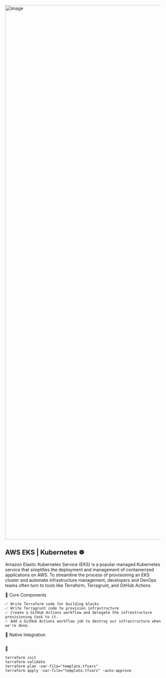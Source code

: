 <img width="2938" height="1733" alt="image" src="https://github.com/user-attachments/assets/d660fe1b-d8c7-4e35-ba77-18bb6f76c80f" />

## AWS EKS | Kubernetes ☸️
Amazon Elastic Kubernetes Service (EKS) is a popular managed Kubernetes service that simplifies the deployment and management of containerized applications on AWS. To streamline the process of provisioning an EKS cluster and automate infrastructure management, developers and DevOps teams often turn to tools like Terraform, Terragrunt, and GitHub Actions

🧱 Core Components
```
✅ Write Terraform code for building blocks
✅ Write Terragrunt code to provision infrastructure
✅ Create a GitHub Actions workflow and delegate the infrastructure provisioning task to it.
✅ Add a GitHub Actions workflow job to destroy our infrastructure when we're done.
```


🔌 Native Integration  
```

```

🚀 
```
terraform init
terraform validate
terraform plan -var-file="template.tfvars"
terraform apply -var-file="template.tfvars" -auto-approve
```
